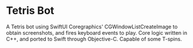 # Tetris Bot
A Tetris bot using SwiftUI Coregraphics' CGWindowListCreateImage to obtain screenshots, and fires keyboard events to play.
Core logic written in C++, and ported to Swift through Objective-C.
Capable of some T-spins.
